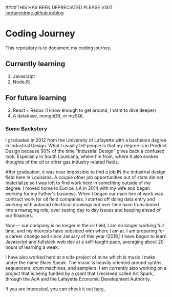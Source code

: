 ####THIS HAS BEEN DEPRECIATED PLEASE VISIT [jordanvidrine.github.io/blog](jordanvidrine.github.io/blog)

# Coding Journey

This repository is to document my coding journey.

## Currently learning
1. Javascript
2. NodeJS
## For future learning
3. React + Redux (I know enough to get around, I want to dive deeper)
4. A database, mongoDB, or mySQL

### Some Backstory
I graduated in 2012 from the University of Lafayette with a bachelors degree in Industrial Design. What I usually tell people is that my degree is in Product Design because 90% of the time "Industrial Design" gives back a confused look. Especially in South Louisiana, where I'm from, where it also evokes thoughts of the oil or other gas industry related fields.

After graduation, it was near impossible to find a job IN the industrial design field here in Louisiana. A couple other job opportunities out of state did not materialize so I was left to find work here in something outside of my degree. I moved home to Eunice, LA in 2014 with my wife and began working for my Father's business. When I began our main line of work was contract work for oil field companies. I started off doing data entry and working with autocad electrical drawings but over time have transitioned into a managing role, over seeing day to day issues and keeping ahead of our finances.

Now -- our company is no longer in the oil field, I am no longer working full time, and my interests have subsided with where I am at. I am preparing for a career change and since January of this year (2019,) I have begun to learn Javascript and fullstack web dev at a self-taught pace, averaging about 20 hours of learning a week.

I have also worked hard at a side project of mine which is music I make under the name Skies Speak. The music is heavily oriented around synths, sequencers, drum machines, and samplers. I am currently also working on a project that is being funded by a grant that I recieved called Art Spark, through the AcA and the Lafayette Economic Development Authority.

If you are interested, you can check it out [here.](http://www.skiesspeak.com)

